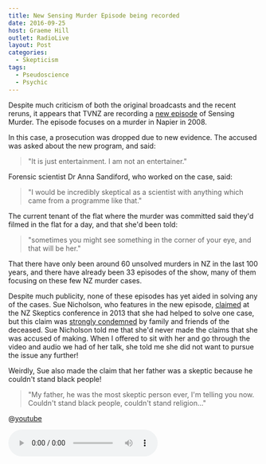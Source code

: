 ```yaml
---
title: New Sensing Murder Episode being recorded
date: 2016-09-25
host: Graeme Hill
outlet: RadioLive
layout: Post
categories:
  - Skepticism
tags:
  - Pseudoscience
  - Psychic
---
```


Despite much criticism of both the original broadcasts and the recent reruns, it appears that TVNZ are recording a [new episode](http://www.stuff.co.nz/national/crime/84602549/cold-case-murder-to-be-probed-in-sensing-murder-episode) of Sensing Murder. The episode focuses on a murder in Napier in 2008.

<!-- more -->

In this case, a prosecution was dropped due to new evidence. The accused was asked about the new program, and said:

> "It is just entertainment. I am not an entertainer."

Forensic scientist Dr Anna Sandiford, who worked on the case, said:

> "I would be incredibly skeptical as a scientist with anything which came from a programme like that."

The current tenant of the flat where the murder was committed said they'd filmed in the flat for a day, and that she'd been told:

> "sometimes you might see something in the corner of your eye, and that will be her."

That there have only been around 60 unsolved murders in NZ in the last 100 years, and there have already been 33 episodes of the show, many of them focusing on these few NZ murder cases.

Despite much publicity, none of these episodes has yet aided in solving any of the cases. Sue Nicholson, who features in the new episode, [claimed](http://www.newshub.co.nz/entertainment/tv-psychic-tries-to-convince-sceptics-2013090817) at the NZ Skeptics conference in 2013 that she had helped to solve one case, but this claim was [strongly condemned](http://www.newshub.co.nz/nznews/family-outraged-by-psychics-claims-2013091317) by family and friends of the deceased. Sue Nicholson told me that she'd never made the claims that she was accused of making. When I offered to sit with her and go through the video and audio we had of her talk, she told me she did not want to pursue the issue any further!

Weirdly, Sue also made the claim that her father was a skeptic because he couldn't stand black people!

> "My father, he was the most skeptic person ever, I'm telling you now. Couldn't stand black people, couldn't stand religion..."

@[youtube](https://youtu.be/SHq0atYgCGc?t=1m59s)

<audio controls src="/media/audio/skepticism/SueNicholson.mp3" />

There is no information about when the episode will air. It might be a while, as I suspect there's a lot of editing work that goes into every episode to make the psychics seem as amazing as possible.
